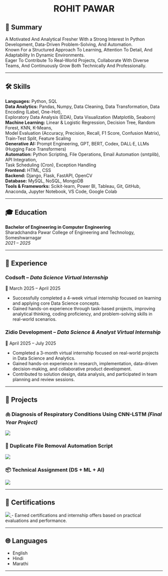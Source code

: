 <h1 align="center"><strong>ROHIT PAWAR</strong></h1>

## 📝 Summary

A Motivated And Analytical Fresher With a Strong Interest In Python Development, Data-Driven Problem-Solving, And Automation.  
Known For a Structured Approach To Learning, Attention To Detail, And Adaptability In Dynamic Environments.  
Eager To Contribute To Real-World Projects, Collaborate With Diverse Teams, And Continuously Grow Both Technically And Professionally.

---

## 🛠 Skills

**Languages:** Python, SQL  
**Data Analytics:** Pandas, Numpy, Data Cleaning, Data Transformation, Data Encoding (Label, One-Hot),  
Exploratory Data Analysis (EDA), Data Visualization (Matplotlib, Seaborn)  
**Machine Learning:** Linear & Logistic Regression, Decision Tree, Random Forest, KNN, K-Means,  
Model Evaluation (Accuracy, Precision, Recall, F1 Score, Confusion Matrix), Train-Test Split, Feature Scaling  
**Generative AI:** Prompt Engineering, GPT, BERT, Codex, DALL·E, LLMs (Hugging Face Transformers)  
**Automation:** Python Scripting, File Operations, Email Automation (smtplib), API Integration,  
Task Scheduling (Cron), Exception Handling  
**Frontend:** HTML, CSS  
**Backend:** Django, Flask, FastAPI, OpenCV  
**Database:** MySQL, NoSQL, MongoDB  
**Tools & Frameworks:** Scikit-learn, Power BI, Tableau, Git, GitHub, Anaconda, Jupyter Notebook, VS Code, Google Colab

---

## 🎓 Education

**Bachelor of Engineering in Computer Engineering**  
Sharadchandra Pawar College of Engineering and Technology, Someshwarnagar  
*2021 – 2025*

---

## 💼 Experience

### Codsoft – *Data Science Virtual Internship*  
📅 March 2025 – April 2025  
- Successfully completed a 4-week virtual internship focused on learning and applying core Data Science concepts.  
- Gained hands-on experience through task-based projects, improving analytical thinking, coding proficiency, and problem-solving skills in real-world scenarios.

### Zidio Development – *Data Science & Analyst Virtual Internship*  
📅 April 2025 – July 2025  
- Completed a 3-month virtual internship focused on real-world projects in Data Science and Analytics.  
- Gained hands-on experience in research, implementation, data-driven decision-making, and collaborative product development.  
- Contributed to solution design, data analysis, and participated in team planning and review sessions.

---

## 🚀 Projects

### 🫁 Diagnosis of Respiratory Conditions Using CNN-LSTM *(Final Year Project)*  
<a href="https://github.com/rohitbpawar25/BE_Project_2025">
  <img src="https://img.shields.io/badge/View_Project-blue?style=for-the-badge&logo=github" />
</a>  

### 🧹 Duplicate File Removal Automation Script  
<a href="#">
  <img src="https://img.shields.io/badge/View_Script-blue?style=for-the-badge&logo=python" />
</a>  

### 📦 Technical Assignment (DS + ML + AI)  
<a href="https://github.com/rohitbpawar25/Marvellous-Python-Assignments/tree/2f1e97fcde951ae1dba8abcccc62e3c9b89209d0/Assignment_22">
  <img src="https://img.shields.io/badge/View_Assignment-blue?style=for-the-badge&logo=jupyter" />
</a>  

---

## 🏅 Certifications

<a href="https://github.com/rohitbpawar25/Certifications">
  <img src="https://img.shields.io/badge/View_Certifications-blue?style=for-the-badge&logo=openbadges" />
</a>  
- Earned certifications and internship offers based on practical evaluations and performance.

---

## 🌐 Languages

- English  
- Hindi  
- Marathi

---
